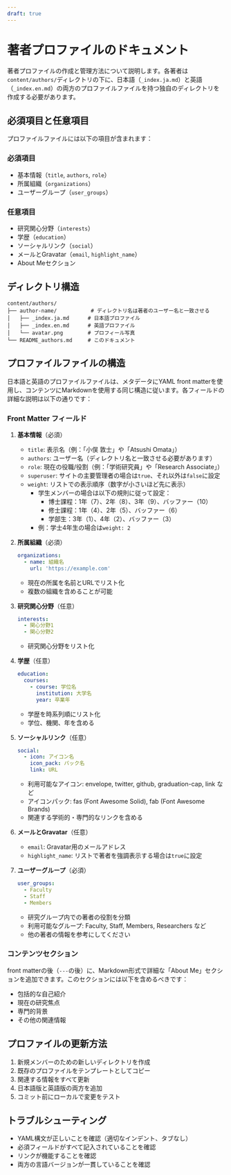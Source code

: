 ```yaml
---
draft: true
---
```


# 著者プロファイルのドキュメント

著者プロファイルの作成と管理方法について説明します。各著者は`content/authors/`ディレクトリの下に、日本語（`_index.ja.md`）と英語（`_index.en.md`）の両方のプロファイルファイルを持つ独自のディレクトリを作成する必要があります。

## 必須項目と任意項目

プロファイルファイルには以下の項目が含まれます：

### 必須項目
- 基本情報（`title`, `authors`, `role`）
- 所属組織（`organizations`）
- ユーザーグループ（`user_groups`）

### 任意項目
- 研究関心分野（`interests`）
- 学歴（`education`）
- ソーシャルリンク（`social`）
- メールとGravatar（`email`, `highlight_name`）
- About Meセクション

## ディレクトリ構造

```
content/authors/
├── author-name/           # ディレクトリ名は著者のユーザー名と一致させる
│   ├── _index.ja.md      # 日本語プロファイル
│   ├── _index.en.md      # 英語プロファイル
│   └── avatar.png        # プロフィール写真
└── README_authors.md     # このドキュメント
```

## プロファイルファイルの構造

日本語と英語のプロファイルファイルは、メタデータにYAML front matterを使用し、コンテンツにMarkdownを使用する同じ構造に従います。各フィールドの詳細な説明は以下の通りです：

### Front Matter フィールド

1. **基本情報**（必須）
   - `title`: 表示名（例：「小俣 敦士」や「Atsushi Omata」）
   - `authors`: ユーザー名（ディレクトリ名と一致させる必要があります）
   - `role`: 現在の役職/役割（例：「学術研究員」や「Research Associate」）
   - `superuser`: サイトの主要管理者の場合は`true`、それ以外は`false`に設定
   - `weight`: リストでの表示順序（数字が小さいほど先に表示）
     - 学生メンバーの場合は以下の規則に従って設定：
       - 博士課程：1年（7）、2年（8）、3年（9）、バッファー（10）
       - 修士課程：1年（4）、2年（5）、バッファー（6）
       - 学部生：3年（1）、4年（2）、バッファー（3）
     - 例：学士4年生の場合は`weight: 2`

2. **所属組織**（必須）
   ```yaml
   organizations:
     - name: 組織名
       url: 'https://example.com'
   ```
   - 現在の所属を名前とURLでリスト化
   - 複数の組織を含めることが可能

3. **研究関心分野**（任意）
   ```yaml
   interests:
     - 関心分野1
     - 関心分野2
   ```
   - 研究関心分野をリスト化

4. **学歴**（任意）
   ```yaml
   education:
     courses:
       - course: 学位名
         institution: 大学名
         year: 卒業年
   ```
   - 学歴を時系列順にリスト化
   - 学位、機関、年を含める

5. **ソーシャルリンク**（任意）
   ```yaml
   social:
     - icon: アイコン名
       icon_pack: パック名
       link: URL
   ```
   - 利用可能なアイコン: envelope, twitter, github, graduation-cap, link など
   - アイコンパック: fas (Font Awesome Solid), fab (Font Awesome Brands)
   - 関連する学術的・専門的なリンクを含める

6. **メールとGravatar**（任意）
   - `email`: Gravatar用のメールアドレス
   - `highlight_name`: リストで著者を強調表示する場合は`true`に設定

7. **ユーザーグループ**（必須）
   ```yaml
   user_groups:
     - Faculty
     - Staff
     - Members
   ```
   - 研究グループ内での著者の役割を分類
   - 利用可能なグループ: Faculty, Staff, Members, Researchers など
   - 他の著者の情報を参考にしてください

### コンテンツセクション

front matterの後（`---`の後）に、Markdown形式で詳細な「About Me」セクションを追加できます。このセクションには以下を含めるべきです：
- 包括的な自己紹介
- 現在の研究焦点
- 専門的背景
- その他の関連情報

## プロファイルの更新方法

1. 新規メンバーのための新しいディレクトリを作成
2. 既存のプロファイルをテンプレートとしてコピー
3. 関連する情報をすべて更新
4. 日本語版と英語版の両方を追加
5. コミット前にローカルで変更をテスト

## トラブルシューティング

- YAML構文が正しいことを確認（適切なインデント、タブなし）
- 必須フィールドがすべて記入されていることを確認
- リンクが機能することを確認
- 両方の言語バージョンが一貫していることを確認 